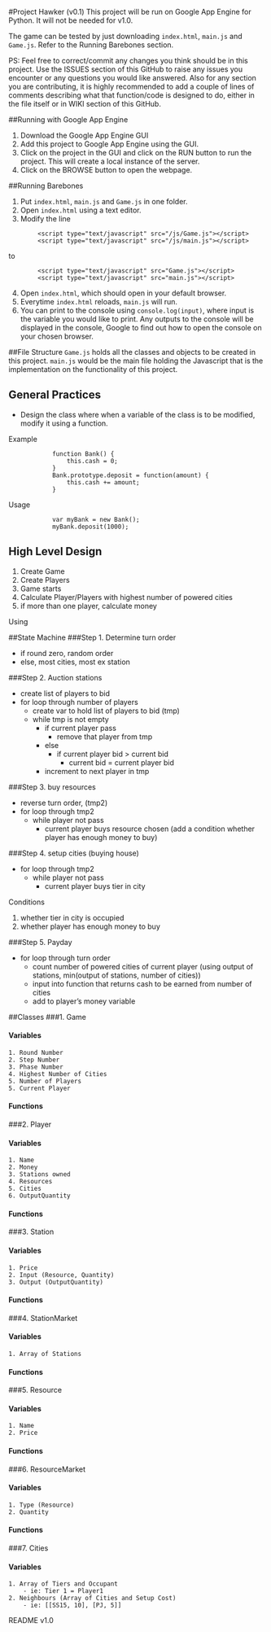 #Project Hawker (v0.1)
This project will be run on Google App Engine for Python. It will not be needed for v1.0.

The game can be tested by just downloading `index.html`, `main.js` and `Game.js`. Refer to the Running Barebones section.

PS: Feel free to correct/commit any changes you think should be in this project. Use the ISSUES section of this GitHub to raise any issues you encounter or any questions you would like answered. Also for any section you are contributing, it is highly recommended to add a couple of lines of comments describing what that function/code is designed to do, either in the file itself or in WIKI section of this GitHub.

##Running with Google App Engine
1. Download the Google App Engine GUI
2. Add this project to Google App Engine using the GUI.
3. Click on the project in the GUI and click on the RUN button to run the project. This will create a local instance of the server.
4. Click on the BROWSE button to open the webpage.

##Running Barebones
1. Put `index.html`, `main.js` and `Game.js` in one folder. 
2. Open `index.html` using a text editor.
3. Modify the line 
```
		<script type="text/javascript" src="/js/Game.js"></script>
		<script type="text/javascript" src="/js/main.js"></script>
``` 
to 
```
		<script type="text/javascript" src="Game.js"></script>
		<script type="text/javascript" src="main.js"></script>
```
4. Open `index.html`, which should open in your default browser.
5. Everytime `index.html` reloads, `main.js` will run.
6. You can print to the console using `console.log(input)`, where input is the variable you would like to print. Any outputs to the console will be displayed in the console, Google to find out how to open the console on your chosen browser.

##File Structure
`Game.js` holds all the classes and objects to be created in this project. `main.js` would be the main file holding the Javascript that is the implementation on the functionality of this project.

## General Practices
- Design the class where when a variable of the class is to be modified, modify it using a function.

Example
				
				function Bank() {
					this.cash = 0;
				}
				Bank.prototype.deposit = function(amount) {
					this.cash += amount;
				}
Usage

				var myBank = new Bank();
				myBank.deposit(1000);

## High Level Design
1. Create Game
2. Create Players
3. Game starts
4. Calculate Player/Players with highest number of powered cities
5. if more than one player, calculate money

Using

##State Machine
###Step 1. Determine turn order
- if round zero, random order
- else, most cities, most ex station

###Step 2. Auction stations
- create list of players to bid
- for loop through number of players
    - create var to hold list of players to bid (tmp)
    - while tmp is not empty
        - if current player pass
            - remove that player from tmp
        - else
            - if current player bid > current bid
                - current bid = current player bid
        - increment to next player in tmp

###Step 3. buy resources
- reverse turn order, (tmp2)
- for loop through tmp2
    - while player not pass
        - current player buys resource chosen (add a condition whether player has enough money to buy)

###Step 4. setup cities (buying house)
- for loop through tmp2
    - while player not pass
        - current player buys tier in city
      
Conditions  

1. whether tier in city is occupied
2. whether player has enough money to buy

###Step 5. Payday
- for loop through turn order
    - count number of powered cities of current player (using output of stations, min(output of stations, number of cities))
    - input into function that returns cash to be earned from number of cities
    - add to player’s money variable

##Classes
###1. Game
#### Variables
    1. Round Number
    2. Step Number
    3. Phase Number
    4. Highest Number of Cities
    5. Number of Players
    5. Current Player
#### Functions

###2. Player
#### Variables
    1. Name
    2. Money
    3. Stations owned
    4. Resources
    5. Cities
    6. OutputQuantity
#### Functions

###3. Station
#### Variables
    1. Price
    2. Input (Resource, Quantity)
    3. Output (OutputQuantity)
#### Functions

###4. StationMarket
#### Variables
    1. Array of Stations
#### Functions

###5. Resource
#### Variables
    1. Name
    2. Price
#### Functions

###6. ResourceMarket
#### Variables
    1. Type (Resource)
    2. Quantity
#### Functions

###7. Cities
#### Variables
    1. Array of Tiers and Occupant
        - ie: Tier 1 = Player1
    2. Neighbours (Array of Cities and Setup Cost)
        - ie: [[SS15, 10], [PJ, 5]]

README v1.0